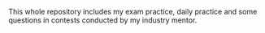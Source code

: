 This whole repository includes my exam practice, daily practice and some questions in contests conducted by my industry mentor.
